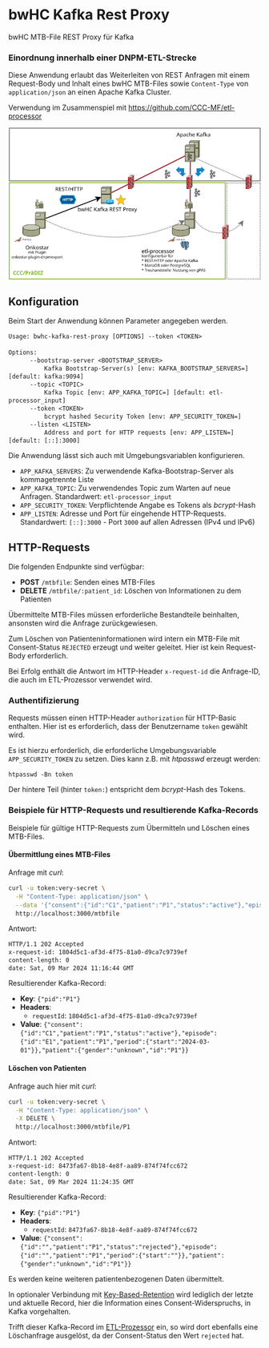 # bwHC Kafka Rest Proxy

bwHC MTB-File REST Proxy für Kafka

### Einordnung innerhalb einer DNPM-ETL-Strecke

Diese Anwendung erlaubt das Weiterleiten von REST Anfragen mit einem Request-Body und Inhalt eines bwHC MTB-Files
sowie `Content-Type` von `application/json` an einen Apache Kafka Cluster.

Verwendung im Zusammenspiel mit https://github.com/CCC-MF/etl-processor

![Modell DNPM-ETL-Strecke](docs/etl.png)

## Konfiguration

Beim Start der Anwendung können Parameter angegeben werden.

```
Usage: bwhc-kafka-rest-proxy [OPTIONS] --token <TOKEN>

Options:
      --bootstrap-server <BOOTSTRAP_SERVER>
          Kafka Bootstrap-Server(s) [env: KAFKA_BOOTSTRAP_SERVERS=] [default: kafka:9094]
      --topic <TOPIC>
          Kafka Topic [env: APP_KAFKA_TOPIC=] [default: etl-processor_input]
      --token <TOKEN>
          bcrypt hashed Security Token [env: APP_SECURITY_TOKEN=]
      --listen <LISTEN>
          Address and port for HTTP requests [env: APP_LISTEN=] [default: [::]:3000]
```

Die Anwendung lässt sich auch mit Umgebungsvariablen konfigurieren.

* `APP_KAFKA_SERVERS`: Zu verwendende Kafka-Bootstrap-Server als kommagetrennte Liste
* `APP_KAFKA_TOPIC`: Zu verwendendes Topic zum Warten auf neue Anfragen. Standardwert: `etl-processor_input`
* `APP_SECURITY_TOKEN`: Verpflichtende Angabe es Tokens als *bcrypt*-Hash
* `APP_LISTEN`: Adresse und Port für eingehende HTTP-Requests. Standardwert: `[::]:3000` - Port `3000` auf allen Adressen (IPv4 und IPv6)

## HTTP-Requests

Die folgenden Endpunkte sind verfügbar:

* **POST** `/mtbfile`: Senden eines MTB-Files
* **DELETE** `/mtbfile/:patient_id`: Löschen von Informationen zu dem Patienten

Übermittelte MTB-Files müssen erforderliche Bestandteile beinhalten, ansonsten wird die Anfrage zurückgewiesen.

Zum Löschen von Patienteninformationen wird intern ein MTB-File mit Consent-Status `REJECTED` erzeugt und weiter
geleitet. Hier ist kein Request-Body erforderlich.

Bei Erfolg enthält die Antwort im HTTP-Header `x-request-id` die Anfrage-ID, die auch im ETL-Prozessor verwendet
wird.

### Authentifizierung

Requests müssen einen HTTP-Header `authorization` für HTTP-Basic enthalten. Hier ist es erforderlich, dass der
Benutzername `token` gewählt wird.

Es ist hierzu erforderlich, die erforderliche Umgebungsvariable `APP_SECURITY_TOKEN` zu setzen. Dies kann z.B. mit
*htpasswd* erzeugt werden:

```
htpasswd -Bn token
```

Der hintere Teil (hinter `token:`) entspricht dem *bcrypt*-Hash des Tokens.

### Beispiele für HTTP-Requests und resultierende Kafka-Records

Beispiele für gültige HTTP-Requests zum Übermitteln und Löschen eines MTB-Files.

#### Übermittlung eines MTB-Files

Anfrage mit *curl*:

```bash
curl -u token:very-secret \
  -H "Content-Type: application/json" \
  --data '{"consent":{"id":"C1","patient":"P1","status":"active"},"episode":{"id":"E1","patient":"P1","period":{"start":"2024-03-01"}},"patient":{"id":"P1","gender":"unknown"}}' \
  http://localhost:3000/mtbfile
```

Antwort:

```
HTTP/1.1 202 Accepted
x-request-id: 1804d5c1-af3d-4f75-81a0-d9ca7c9739ef
content-length: 0
date: Sat, 09 Mar 2024 11:16:44 GMT
```

Resultierender Kafka-Record:

* **Key**: `{"pid":"P1"}`
* **Headers**:
    * `requestId`: `1804d5c1-af3d-4f75-81a0-d9ca7c9739ef`
* **Value**: `{"consent":{"id":"C1","patient":"P1","status":"active"},"episode":{"id":"E1","patient":"P1","period":{"start":"2024-03-01"}},"patient":{"gender":"unknown","id":"P1"}}`

#### Löschen von Patienten

Anfrage auch hier mit *curl*:

```bash
curl -u token:very-secret \
  -H "Content-Type: application/json" \
  -X DELETE \
  http://localhost:3000/mtbfile/P1
```

Antwort:

```
HTTP/1.1 202 Accepted
x-request-id: 8473fa67-8b18-4e8f-aa89-874f74fcc672
content-length: 0
date: Sat, 09 Mar 2024 11:24:35 GMT
```

Resultierender Kafka-Record:

* **Key**: `{"pid":"P1"}`
* **Headers**:
    * `requestId`: `8473fa67-8b18-4e8f-aa89-874f74fcc672`
* **Value**: `{"consent":{"id":"","patient":"P1","status":"rejected"},"episode":{"id":"","patient":"P1","period":{"start":""}},"patient":{"gender":"unknown","id":"P1"}}`

Es werden keine weiteren patientenbezogenen Daten übermittelt.

In optionaler Verbindung mit [Key-Based-Retention](https://github.com/CCC-MF/etl-processor#key-based-retention) wird lediglich der
letzte und aktuelle Record, hier die Information eines Consent-Widerspruchs, in Kafka vorgehalten.

Trifft dieser Kafka-Record im [ETL-Prozessor](https://github.com/CCC-MF/etl-processor) ein, so wird dort ebenfalls eine
Löschanfrage ausgelöst, da der Consent-Status den Wert `rejected` hat.
